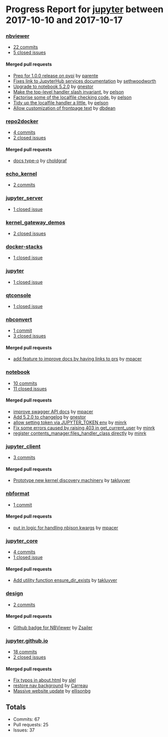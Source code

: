 # Progress Report for [jupyter](https://github.com/jupyter) between 2017-10-10 and 2017-10-17

### [nbviewer](https://github.com/jupyter/nbviewer)
-  [22 commits](https://github.com/jupyter/nbviewer/compare/master@%7B1507618800%7D...master@%7B1508223600%7D)
-  [5 closed issues](https://github.com/jupyter/nbviewer/issues?utf8=%E2%9C%93&q=is%3Aissue%20closed%3A2017-10-10..2017-10-17)

#### Merged pull requests
- [Prep for 1.0.0 release on pypi](https://github.com/jupyter/nbviewer/pull/734) by [parente](https://github.com/parente)
- [Fixes link to JupyterHub services documentation](https://github.com/jupyter/nbviewer/pull/733) by [sethwoodworth](https://github.com/sethwoodworth)
- [Upgrade to notebook 5.2.0](https://github.com/jupyter/nbviewer/pull/732) by [gnestor](https://github.com/gnestor)
- [Make the top-level handler slash invariant.](https://github.com/jupyter/nbviewer/pull/729) by [pelson](https://github.com/pelson)
- [Factorise some of the localfile checking code.](https://github.com/jupyter/nbviewer/pull/728) by [pelson](https://github.com/pelson)
- [Tidy up the localfile handler a little.](https://github.com/jupyter/nbviewer/pull/727) by [pelson](https://github.com/pelson)
- [Allow customization of frontpage text](https://github.com/jupyter/nbviewer/pull/716) by [dbdean](https://github.com/dbdean)

### [repo2docker](https://github.com/jupyter/repo2docker)
-  [4 commits](https://github.com/jupyter/repo2docker/compare/master@%7B1507618800%7D...master@%7B1508223600%7D)
-  [2 closed issues](https://github.com/jupyter/repo2docker/issues?utf8=%E2%9C%93&q=is%3Aissue%20closed%3A2017-10-10..2017-10-17)

#### Merged pull requests
- [docs type-o](https://github.com/jupyter/repo2docker/pull/95) by [choldgraf](https://github.com/choldgraf)

### [echo_kernel](https://github.com/jupyter/echo_kernel)
-  [2 commits](https://github.com/jupyter/echo_kernel/compare/master@%7B1507618800%7D...master@%7B1508223600%7D)

### [jupyter_server](https://github.com/jupyter/jupyter_server)
-  [1 closed issue](https://github.com/jupyter/jupyter_server/issues?utf8=%E2%9C%93&q=is%3Aissue%20closed%3A2017-10-10..2017-10-17)

### [kernel_gateway_demos](https://github.com/jupyter/kernel_gateway_demos)
-  [2 closed issues](https://github.com/jupyter/kernel_gateway_demos/issues?utf8=%E2%9C%93&q=is%3Aissue%20closed%3A2017-10-10..2017-10-17)

### [docker-stacks](https://github.com/jupyter/docker-stacks)
-  [1 closed issue](https://github.com/jupyter/docker-stacks/issues?utf8=%E2%9C%93&q=is%3Aissue%20closed%3A2017-10-10..2017-10-17)

### [jupyter](https://github.com/jupyter/jupyter)
-  [1 closed issue](https://github.com/jupyter/jupyter/issues?utf8=%E2%9C%93&q=is%3Aissue%20closed%3A2017-10-10..2017-10-17)

### [qtconsole](https://github.com/jupyter/qtconsole)
-  [1 closed issue](https://github.com/jupyter/qtconsole/issues?utf8=%E2%9C%93&q=is%3Aissue%20closed%3A2017-10-10..2017-10-17)

### [nbconvert](https://github.com/jupyter/nbconvert)
-  [1 commit](https://github.com/jupyter/nbconvert/compare/master@%7B1507618800%7D...master@%7B1508223600%7D)
-  [3 closed issues](https://github.com/jupyter/nbconvert/issues?utf8=%E2%9C%93&q=is%3Aissue%20closed%3A2017-10-10..2017-10-17)

#### Merged pull requests
- [add feature to improve docs by having links to prs](https://github.com/jupyter/nbconvert/pull/662) by [mpacer](https://github.com/mpacer)

### [notebook](https://github.com/jupyter/notebook)
-  [10 commits](https://github.com/jupyter/notebook/compare/master@%7B1507618800%7D...master@%7B1508223600%7D)
-  [11 closed issues](https://github.com/jupyter/notebook/issues?utf8=%E2%9C%93&q=is%3Aissue%20closed%3A2017-10-10..2017-10-17)

#### Merged pull requests
- [improve swagger API docs](https://github.com/jupyter/notebook/pull/2943) by [mpacer](https://github.com/mpacer)
- [Add 5.2.0 to changelog](https://github.com/jupyter/notebook/pull/2930) by [gnestor](https://github.com/gnestor)
- [allow setting token via JUPYTER_TOKEN env](https://github.com/jupyter/notebook/pull/2921) by [minrk](https://github.com/minrk)
- [Fix some errors caused by raising 403 in get_current_user](https://github.com/jupyter/notebook/pull/2919) by [minrk](https://github.com/minrk)
- [register contents_manager.files_handler_class directly](https://github.com/jupyter/notebook/pull/2917) by [minrk](https://github.com/minrk)

### [jupyter_client](https://github.com/jupyter/jupyter_client)
-  [3 commits](https://github.com/jupyter/jupyter_client/compare/master@%7B1507618800%7D...master@%7B1508223600%7D)

#### Merged pull requests
- [Prototype new kernel discovery machinery](https://github.com/jupyter/jupyter_client/pull/261) by [takluyver](https://github.com/takluyver)

### [nbformat](https://github.com/jupyter/nbformat)
-  [1 commit](https://github.com/jupyter/nbformat/compare/master@%7B1507618800%7D...master@%7B1508223600%7D)

#### Merged pull requests
- [put in logic for handling nbjson kwargs](https://github.com/jupyter/nbformat/pull/116) by [mpacer](https://github.com/mpacer)

### [jupyter_core](https://github.com/jupyter/jupyter_core)
-  [4 commits](https://github.com/jupyter/jupyter_core/compare/master@%7B1507618800%7D...master@%7B1508223600%7D)
-  [1 closed issue](https://github.com/jupyter/jupyter_core/issues?utf8=%E2%9C%93&q=is%3Aissue%20closed%3A2017-10-10..2017-10-17)

#### Merged pull requests
- [Add utility function ensure_dir_exists](https://github.com/jupyter/jupyter_core/pull/113) by [takluyver](https://github.com/takluyver)

### [design](https://github.com/jupyter/design)
-  [2 commits](https://github.com/jupyter/design/compare/master@%7B1507618800%7D...master@%7B1508223600%7D)

#### Merged pull requests
- [Github badge for NBViewer](https://github.com/jupyter/design/pull/46) by [Zsailer](https://github.com/Zsailer)

### [jupyter.github.io](https://github.com/jupyter/jupyter.github.io)
-  [18 commits](https://github.com/jupyter/jupyter.github.io/compare/master@%7B1507618800%7D...master@%7B1508223600%7D)
-  [2 closed issues](https://github.com/jupyter/jupyter.github.io/issues?utf8=%E2%9C%93&q=is%3Aissue%20closed%3A2017-10-10..2017-10-17)

#### Merged pull requests
- [Fix typos in about.html](https://github.com/jupyter/jupyter.github.io/pull/238) by [slel](https://github.com/slel)
- [restore nav background](https://github.com/jupyter/jupyter.github.io/pull/235) by [Carreau](https://github.com/Carreau)
- [Massive website update](https://github.com/jupyter/jupyter.github.io/pull/233) by [ellisonbg](https://github.com/ellisonbg)

## Totals
- Commits: 67
- Pull requests: 25
- Issues: 37

